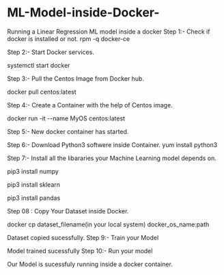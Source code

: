 # ML-Model-inside-Docker-
Running a Linear Regression ML model inside a docker 
Step 1:- Check if docker is installed or not.
rpm -q docker-ce


Step 2:- Start Docker services.

systemctl start docker 


Step 3:- Pull the Centos Image from Docker hub.

docker pull centos:latest


Step 4:- Create a Container with the help of Centos image.

docker run -it --name MyOS centos:latest

Step 5:- New docker container has started.



Step 6:- Download Python3 softwere inside Container.
yum install python3

Step 7:-  Install all the libararies your Machine Learning model depends on.

pip3 install numpy
 
pip3 install sklearn

pip3 install pandas


Step 08 : Copy Your Dataset inside Docker.


docker cp dataset_filename(in your local system) docker_os_name:path 

Dataset copied sucessfully.
Step 9:-  Train your Model

Model trained sucessfully
Step 10:- Run your model

Our Model is sucessfuly running inside a docker container.
